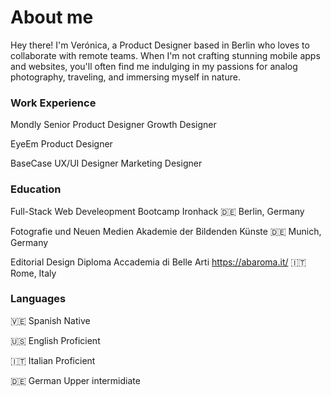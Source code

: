 # About me

Hey there! I'm Verónica, a Product Designer based in Berlin who loves to collaborate with remote teams. When I'm not crafting stunning mobile apps and websites, you'll often find me indulging in my passions for analog photography, traveling, and immersing myself in nature.

### Work Experience

Mondly
Senior Product Designer
Growth Designer

EyeEm
Product Designer

BaseCase
UX/UI Designer
Marketing Designer

### Education

Full-Stack Web Develeopment Bootcamp
Ironhack
🇩🇪 Berlin, Germany

Fotografie und Neuen Medien
Akademie der Bildenden Künste
🇩🇪 Munich, Germany

Editorial Design Diploma
Accademia di Belle Arti https://abaroma.it/
🇮🇹 Rome, Italy

### Languages

🇻🇪 Spanish
Native

🇺🇸 English
Proficient

🇮🇹 Italian
Proficient

🇩🇪 German
Upper intermidiate
